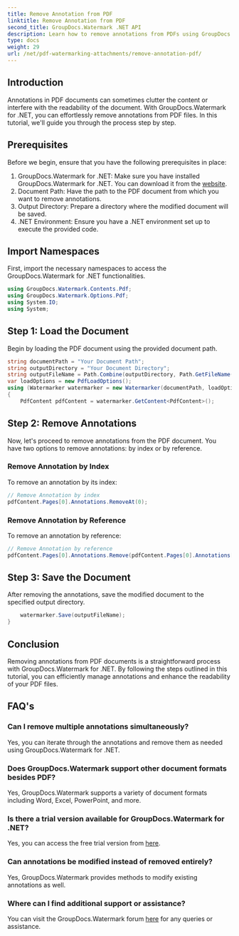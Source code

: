```yaml
---
title: Remove Annotation from PDF
linktitle: Remove Annotation from PDF
second_title: GroupDocs.Watermark .NET API
description: Learn how to remove annotations from PDFs using GroupDocs.Watermark for .NET. Enhance document readability effortlessly.
type: docs
weight: 29
url: /net/pdf-watermarking-attachments/remove-annotation-pdf/
---
```

## Introduction
Annotations in PDF documents can sometimes clutter the content or interfere with the readability of the document. With GroupDocs.Watermark for .NET, you can effortlessly remove annotations from PDF files. In this tutorial, we'll guide you through the process step by step.
## Prerequisites
Before we begin, ensure that you have the following prerequisites in place:
1. GroupDocs.Watermark for .NET: Make sure you have installed GroupDocs.Watermark for .NET. You can download it from the [website](https://releases.groupdocs.com/Watermark/net/).
2. Document Path: Have the path to the PDF document from which you want to remove annotations.
3. Output Directory: Prepare a directory where the modified document will be saved.
4. .NET Environment: Ensure you have a .NET environment set up to execute the provided code.

## Import Namespaces
First, import the necessary namespaces to access the GroupDocs.Watermark for .NET functionalities.
```csharp
using GroupDocs.Watermark.Contents.Pdf;
using GroupDocs.Watermark.Options.Pdf;
using System.IO;
using System;
```
## Step 1: Load the Document
Begin by loading the PDF document using the provided document path.
```csharp
string documentPath = "Your Document Path";
string outputDirectory = "Your Document Directory";
string outputFileName = Path.Combine(outputDirectory, Path.GetFileName(documentPath));
var loadOptions = new PdfLoadOptions();
using (Watermarker watermarker = new Watermarker(documentPath, loadOptions))
{
    PdfContent pdfContent = watermarker.GetContent<PdfContent>();
```
## Step 2: Remove Annotations
Now, let's proceed to remove annotations from the PDF document. You have two options to remove annotations: by index or by reference.
### Remove Annotation by Index
To remove an annotation by its index:
```csharp
// Remove Annotation by index
pdfContent.Pages[0].Annotations.RemoveAt(0);
```
### Remove Annotation by Reference
To remove an annotation by reference:
```csharp
// Remove Annotation by reference
pdfContent.Pages[0].Annotations.Remove(pdfContent.Pages[0].Annotations[0]);
```
## Step 3: Save the Document
After removing the annotations, save the modified document to the specified output directory.
```csharp
    watermarker.Save(outputFileName);
}
```

## Conclusion
Removing annotations from PDF documents is a straightforward process with GroupDocs.Watermark for .NET. By following the steps outlined in this tutorial, you can efficiently manage annotations and enhance the readability of your PDF files.
## FAQ's
### Can I remove multiple annotations simultaneously?
Yes, you can iterate through the annotations and remove them as needed using GroupDocs.Watermark for .NET.
### Does GroupDocs.Watermark support other document formats besides PDF?
Yes, GroupDocs.Watermark supports a variety of document formats including Word, Excel, PowerPoint, and more.
### Is there a trial version available for GroupDocs.Watermark for .NET?
Yes, you can access the free trial version from [here](https://releases.groupdocs.com/).
### Can annotations be modified instead of removed entirely?
Yes, GroupDocs.Watermark provides methods to modify existing annotations as well.
### Where can I find additional support or assistance?
You can visit the GroupDocs.Watermark forum [here](https://forum.groupdocs.com/c/watermark/19) for any queries or assistance.

